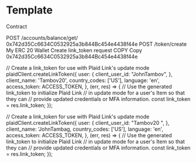 # Template
Contract 

POST /accounts/balance/get/
0x742d35Cc6634C0532925a3b844Bc454e4438f44e
POST /token/create
My ERC 20 Wallet
Create link_token request COPY  Copy
0x742d35Cc6634C0532925a3b844Bc454e4438f44e


// Create a link_token for use with Plaid Link's update mode plaidClient.createLinkToken({ user: { client_user_id: "JohnTambov", }, client_name: 'Tambov20', country_codes: ['US'], language: 'en', access_token: ACCESS_TOKEN, }, (err, res) => { // Use the generated link_token to initialize Plaid Link // in update mode for a user's Item so that they can // provide updated credentials or MFA information. const link_token = res.link_token; });


// Create a link_token for use with Plaid Link's update mode plaidClient.createLinkToken({ user: { client_user_id: "Tambov20 ", }, client_name: 'JohnTambag, country_codes: ['US'], language: 'en', access_token: ACCESS_TOKEN, }, (err, res) => { // Use the generated link_token to initialize Plaid Link // in update mode for a user's Item so that they can // provide updated credentials or MFA information. const link_token = res.link_token; });
